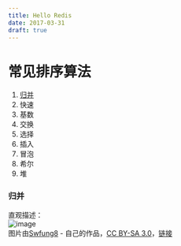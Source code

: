 ```yaml
---
title: Hello Redis
date: 2017-03-31
draft: true
---
```


# 常见排序算法

1. [归并](#归并)
2. 快速
3. 基数
4. 交换
5. 选择
6. 插入
7. 冒泡
8. 希尔
9. 堆

### 归并
直观描述：<br>
![image](blog-gen/static/images/Merge-sort-example-300px.gif)<br>
图片由<a href="//commons.wikimedia.org/w/index.php?title=User:Swfung8&amp;action=edit&amp;redlink=1" class="new" title="User:Swfung8 (page does not exist)">Swfung8</a> - <span class="int-own-work" lang="zh-cn">自己的作品</span>，<a href="http://creativecommons.org/licenses/by-sa/3.0" title="Creative Commons Attribution-Share Alike 3.0">CC BY-SA 3.0</a>，<a href="https://commons.wikimedia.org/w/index.php?curid=14961648">链接</a>
